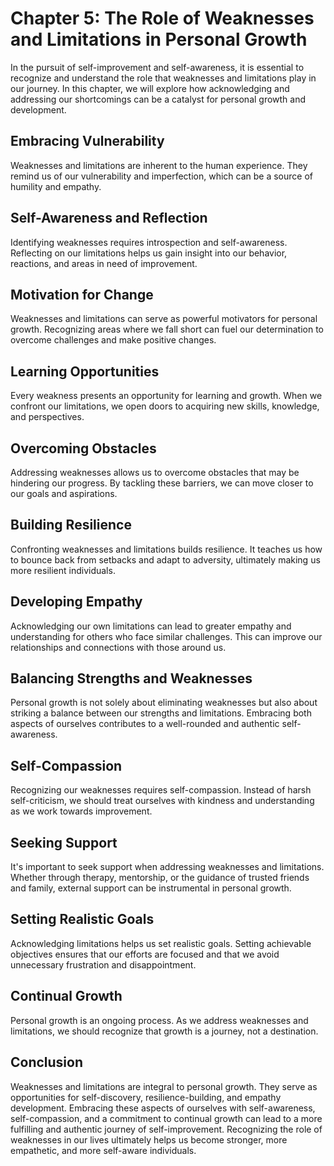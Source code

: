 Chapter 5: The Role of Weaknesses and Limitations in Personal Growth
====================================================================

In the pursuit of self-improvement and self-awareness, it is essential to recognize and understand the role that weaknesses and limitations play in our journey. In this chapter, we will explore how acknowledging and addressing our shortcomings can be a catalyst for personal growth and development.

**Embracing Vulnerability**
---------------------------

Weaknesses and limitations are inherent to the human experience. They remind us of our vulnerability and imperfection, which can be a source of humility and empathy.

**Self-Awareness and Reflection**
---------------------------------

Identifying weaknesses requires introspection and self-awareness. Reflecting on our limitations helps us gain insight into our behavior, reactions, and areas in need of improvement.

**Motivation for Change**
-------------------------

Weaknesses and limitations can serve as powerful motivators for personal growth. Recognizing areas where we fall short can fuel our determination to overcome challenges and make positive changes.

**Learning Opportunities**
--------------------------

Every weakness presents an opportunity for learning and growth. When we confront our limitations, we open doors to acquiring new skills, knowledge, and perspectives.

**Overcoming Obstacles**
------------------------

Addressing weaknesses allows us to overcome obstacles that may be hindering our progress. By tackling these barriers, we can move closer to our goals and aspirations.

**Building Resilience**
-----------------------

Confronting weaknesses and limitations builds resilience. It teaches us how to bounce back from setbacks and adapt to adversity, ultimately making us more resilient individuals.

**Developing Empathy**
----------------------

Acknowledging our own limitations can lead to greater empathy and understanding for others who face similar challenges. This can improve our relationships and connections with those around us.

**Balancing Strengths and Weaknesses**
--------------------------------------

Personal growth is not solely about eliminating weaknesses but also about striking a balance between our strengths and limitations. Embracing both aspects of ourselves contributes to a well-rounded and authentic self-awareness.

**Self-Compassion**
-------------------

Recognizing our weaknesses requires self-compassion. Instead of harsh self-criticism, we should treat ourselves with kindness and understanding as we work towards improvement.

**Seeking Support**
-------------------

It's important to seek support when addressing weaknesses and limitations. Whether through therapy, mentorship, or the guidance of trusted friends and family, external support can be instrumental in personal growth.

**Setting Realistic Goals**
---------------------------

Acknowledging limitations helps us set realistic goals. Setting achievable objectives ensures that our efforts are focused and that we avoid unnecessary frustration and disappointment.

**Continual Growth**
--------------------

Personal growth is an ongoing process. As we address weaknesses and limitations, we should recognize that growth is a journey, not a destination.

Conclusion
----------

Weaknesses and limitations are integral to personal growth. They serve as opportunities for self-discovery, resilience-building, and empathy development. Embracing these aspects of ourselves with self-awareness, self-compassion, and a commitment to continual growth can lead to a more fulfilling and authentic journey of self-improvement. Recognizing the role of weaknesses in our lives ultimately helps us become stronger, more empathetic, and more self-aware individuals.
